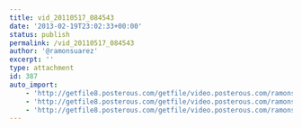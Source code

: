 ```yaml
---
title: vid_20110517_084543
date: '2013-02-19T23:02:33+00:00'
status: publish
permalink: /vid_20110517_084543
author: '@ramonsuarez'
excerpt: ''
type: attachment
id: 387
auto_import:
    - 'http://getfile8.posterous.com/getfile/video.posterous.com/ramonsuarez/GnpmYY7lmQ1D9a33DpWSjNrOQQgJFdec1oK4Bnpf4137BmPGZRPUusx522Zf/VID_20110517_084543.mp4'
    - 'http://getfile8.posterous.com/getfile/video.posterous.com/ramonsuarez/GnpmYY7lmQ1D9a33DpWSjNrOQQgJFdec1oK4Bnpf4137BmPGZRPUusx522Zf/VID_20110517_084543.mp4'
    - 'http://getfile8.posterous.com/getfile/video.posterous.com/ramonsuarez/GnpmYY7lmQ1D9a33DpWSjNrOQQgJFdec1oK4Bnpf4137BmPGZRPUusx522Zf/VID_20110517_084543.mp4'
---
```

<!DOCTYPE html PUBLIC "-//W3C//DTD HTML 4.0 Transitional//EN" "http://www.w3.org/TR/REC-html40/loose.dtd">
<?xml encoding="UTF-8">
